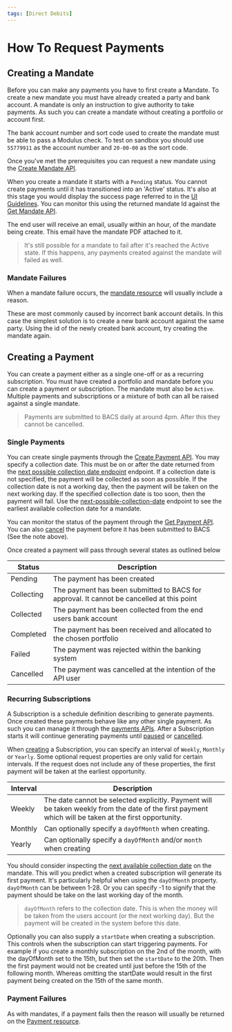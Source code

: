 ```yaml
---
tags: [Direct Debits]
---
```


# How To Request Payments

## Creating a Mandate
Before you can make any payments you have to first create a Mandate. To create a new mandate you must have already created a party and bank account. A mandate is only an instruction to give authority to take payments. As such you can create a mandate without creating a portfolio or account first.

The bank account number and sort code used to create the mandate must be able to pass a Modulus check. To test on sandbox  you should use `55779911` as the account number and `20-00-00` as the sort code.

Once you've met the prerequisites you can request a new mandate using the <a href="/docs/api/docs/openapi/api.yaml/paths/~1direct-debits~1mandates/post">Create Mandate API</a>.

When you create a mandate it starts with a `Pending` status. You cannot create payments until it has transitioned into an 'Active' status. It's also at this stage you would display the success page referred to in the [UI Guidelines](./Api-Access.md#page-3---success-screen). You can monitor this using the returned mandate Id against the <a href="/docs/api/docs/openapi/api.yaml/paths/~1direct-debits~1mandates~1%7BmandateId%7D/get">Get Mandate API</a>.

The end user will receive an email, usually within an hour, of the mandate being create. This email have the mandate PDF attached to it.

> It's still possible for a mandate to fail after it's reached the Active state. If this happens, any payments created against the mandate will failed as well.

### Mandate Failures
When a mandate failure occurs, the <a href="/docs/api/docs/openapi/api.yaml/paths/~1direct-debits~1mandates~1%7BmandateId%7D/get">mandate resource</a> will usually include a reason.

These are most commonly caused by incorrect bank account details. In this case the simplest solution is to create a new bank account against the same party. Using the id of the newly created bank account, try creating the mandate again.

## Creating a Payment

You can create a payment either as a single one-off or as a recurring subscription. You must have created a portfolio and mandate before you can create a payment or subscription. The mandate must also be `Active`. Multiple payments and subscriptions or a mixture of both can all be raised against a single mandate.

> Payments are submitted to BACS daily at around 4pm. After this they cannot be cancelled.

### Single Payments
You can create single payments through the <a href="/docs/api/docs/openapi/api.yaml/paths/~1direct-debits~1payments/post">Create Payment API</a>. You may specify a collection date. This must be on or after the date returned from the <a href="/docs/api/docs/openapi/api.yaml/paths/~1direct-debits~1mandates~1%7BmandateId%7D~1next-possible-collection-date/get">next possible collection date endpoint</a> endpoint. If a collection date is not specified, the payment will be collected as soon as possible. If the collection date is not a working day, then the payment will be taken on the next working day. If the specified collection date is too soon, then the payment will fail. Use the <a href="/docs/api/docs/openapi/api.yaml/paths/~1direct-debits~1mandates~1%7BmandateId%7D~1next-possible-collection-date/get">next-possible-collection-date</a> endpoint to see the earliest available collection date for a mandate.

You can monitor the status of the payment through the <a href="/docs/api/docs/openapi/api.yaml/paths/~1direct-debits~1payments~1%7BpaymentId%7D/get">Get Payment API</a>. You can also <a href="/docs/api/docs/openapi/api.yaml/paths/~1direct-debits~1payments~1%7BpaymentId%7D~1actions~1cancel/post">cancel</a> the payment before it has been submitted to BACS (See the note above).

Once created a payment will pass through several states as outlined below

|Status|Description|
|------|-----------|
|Pending|The payment has been created|
|Collecting|The payment has been submitted to BACS for approval. It cannot be cancelled at this point|
|Collected|The payment has been collected from the end users bank account|
|Completed|The payment has been received and allocated to the chosen portfolio|
|Failed|The payment was rejected within the banking system|
|Cancelled|The payment was cancelled at the intention of the API user|

### Recurring Subscriptions
A Subscription is a schedule definition describing to generate payments. Once created these payments behave like any other single payment. As such you can manage it through the <a href="/docs/api/docs/openapi/api.yaml/paths/~1direct-debits~1payments~1%7BpaymentId%7D/get">payments APIs</a>. After a Subscription starts it will continue generating payments until <a href="/docs/api/docs/openapi/api.yaml/paths/~1direct-debits~1subscriptions~1%7BsubscriptionId%7D~1actions~1pause/post">paused</a> or <a href="/docs/api/docs/openapi/api.yaml/paths/~1direct-debits~1subscriptions~1%7BsubscriptionId%7D~1actions~1cancel/post">cancelled</a>.

When <a href="/docs/api/docs/openapi/api.yaml/paths/~1direct-debits~1subscriptions/post">creating</a> a Subscription, you can specify an interval of `Weekly`, `Monthly` or `Yearly`. Some optional request properties are only valid for certain intervals. If the request does not include any of these properties, the first payment will be taken at the earliest opportunity.

|Interval|Description|
|--------|-----------|
|Weekly|The date cannot be selected explicitly. Payment will be taken weekly from the date of the first payment which will be taken at the first opportunity.|
|Monthly|Can optionally specify a `dayOfMonth` when creating. |
|Yearly|Can optionally specify a `dayOfMonth` and/or `month` when creating|

You should consider inspecting the <a href="/docs/api/docs/openapi/api.yaml/paths/~1direct-debits~1mandates~1%7BmandateId%7D~1next-possible-collection-date/get">next available collection date</a> on the mandate. This will you predict when a created subscription will generate its first payment. It's particularly helpful when using the `dayOfMonth` property. `dayOfMonth` can be between 1-28. Or you can specify -1 to signify that the payment should be take on the last working day of the month.

> `dayOfMonth` refers to the collection date. This is when the money will be taken from the users account (or the next working day). But the payment will be created in the system before this date.

Optionally you can also supply a `startDate` when creating a subscription. This controls when the subscription can start triggering payments. For example if you create a monthly subscription on the 2nd of the month, with the dayOfMonth set to the 15th, but then set the `startDate` to the 20th. Then the first payment would not be created until just before the 15th of the following month. Whereas omitting the startDate would result in the first payment being created on the 15th of the same month.

### Payment Failures
As with mandates, if a payment fails then the reason will usually be returned on the <a href="/docs/api/docs/openapi/api.yaml/paths/~1direct-debits~1payments~1%7BpaymentId%7D/get">Payment resource</a>.
